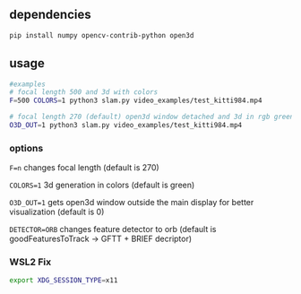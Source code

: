 ## dependencies
```bash
pip install numpy opencv-contrib-python open3d
```

## usage

```bash
#examples
# focal length 500 and 3d with colors
F=500 COLORS=1 python3 slam.py video_examples/test_kitti984.mp4

# focal length 270 (default) open3d window detached and 3d in rgb green
O3D_OUT=1 python3 slam.py video_examples/test_kitti984.mp4
```
### options

`F=n`  changes focal length (default is 270)

`COLORS=1`  3d generation in colors (default is green)

`O3D_OUT=1`  gets open3d window outside the main display for better visualization (default is 0)

`DETECTOR=ORB`  changes feature detector to orb (default is goodFeaturesToTrack -> GFTT + BRIEF decriptor)

### WSL2 Fix
```bash
export XDG_SESSION_TYPE=x11
```